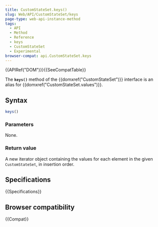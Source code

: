 ```yaml
---
title: CustomStateSet.keys()
slug: Web/API/CustomStateSet/keys
page-type: web-api-instance-method
tags:
  - API
  - Method
  - Reference
  - keys
  - CustomStateSet
  - Experimental
browser-compat: api.CustomStateSet.keys
---
```

{{APIRef("DOM")}}{{SeeCompatTable}}

The **`keys()`** method of the {{domxref("CustomStateSet")}} interface is an alias for {{domxref("CustomStateSet.values")}}.

## Syntax

```js
keys()
```

### Parameters

None.

### Return value

A new iterator object containing the values for each element in the given `CustomStateSet`, in insertion order.

## Specifications

{{Specifications}}

## Browser compatibility

{{Compat}}
